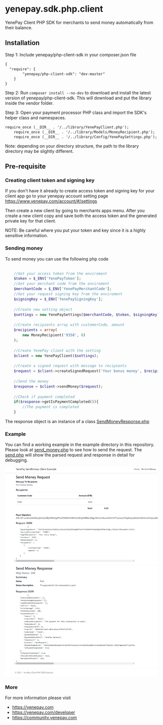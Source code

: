 # yenepay.sdk.php.client

YenePay Client PHP SDK for merchants to send money automatically from their balance.

## Installation

Step 1: Include yenepay/php-client-sdk in your composer.json file

```
{
  "require": {
    	"yenepay/php-client-sdk": "dev-master"
    }
}
```

Step 2: Run `composer install --no-dev` to download and install the latest version of yenepay/php-client-sdk. This will download and put the library inside the vendor folder.

Step 3: Open your payment processor PHP class and import the SDK's helper class and namespaces.

```
require_once (__DIR__ . '/../library/YenePayClient.php');
    require_once (__DIR__ . '/../library/Models/MoneyRecipient.php');
    require_once (__DIR__ . '/../library/Config/YenePaySettings.php');
```

Note: depending on your directory structure, the path to the library directory may be slightly different.

## Pre-requisite

### Creating client token and signing key

If you don't have it already to create access token and signing key for your client app go to your yenepay account setting page https://www.yenepay.com/account/#/settings

Then create a new client by going to merchants apps menu. After you create a new client copy and save both the access token and the generated private key for that client.

NOTE: Be careful where you put your token and key since it is a highly sensitive information.

### Sending money

To send money you can use the following php code

```php

    //Get your access token from the enviroment
    $token = $_ENV['YenePayToken'];
    //Get your merchant code from the enviroment
    $merchantCode = $_ENV['YenePayMerchantCode'];
    //Get your request signing key from the enviroment
    $signingKey = $_ENV['YenePaySigningKey'];

    //Create new setting object
    $settings = new YenePaySettings($merchantCode, $token, $signingKey);

    //Create recipients array with customerCode, amount
    $recipients = array(
        new MoneyRecipient('9358', 8)
    );

    //Create YenePay client with the setting
    $client = new YenePayClient($settings);

    //Create a signed request with message to recipients
    $request = $client->createSignedRequest('Your bonus money', $recipients);

    //Send the money
    $response = $client->sendMoney($request);

    //Check if payment completed
    if($response->getIsPaymentCompleted()){
        //The payment is completed
    }
```

The response object is an instance of a class [SendMoneyResponse.php](https://github.com/YenePay/yenepay.sdk.php.client/tree/master/src/library/Models/SendMoneyResponse.php)

### Example

You can find a working example in the example directory in this repository. Please look at [send_money.php](https://github.com/YenePay/yenepay.sdk.php.client/tree/master/src/example/send_money.php) to see how to send the request. The [send.php](https://github.com/YenePay/yenepay.sdk.php.client/tree/master/src/example/send.php) will show the parsed request and response in detail for debugging.

![YenePay Send Money Client](https://github.com/YenePay/yenepay.sdk.php.client/raw/master/example.png)

### More

For more information please visit

- https://yenepay.com
- https://yenepay.com/developer
- https://community.yenepay.com
